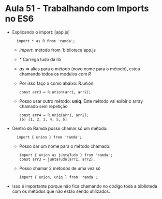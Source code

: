 # Aula 51 - Trabalhando com Imports no ES6

* Explicando o import: [app.js]

        import * as R from 'ramda';

    - _import_:  método from 'biblioteca'app.js
    - _*_  Carrega tudo da lib
    - _as_  => alias para o método (novo nome para o método), estou chamando todos os modulos com _R_
    - Por isso faço o como abaixo: R.union


          const arr3 = R.union(arr1, arr2);

    - Posso usar outro método: **uniq**. Este método vai exibir o array chamado sem repetição

          const arr4 = R.uniq(arr1, arr2);
          (6) [1, 2, 3, 4, 5, 6]


* Dentro do Ramda posso chamar só um método:


        import { union } from 'ramda';
    
    - Posso dar um nome para o método chamado:

          import { union as juntaTudo } from 'ramda';
          const arr3 = juntaTudo(arr1, arr2);
    

    - Posso chamar 2 métodos de uma vez só

          import { union, uniq } from 'ramda';


* Isso é importante porque não fica chamando no código toda a biblioteda com os métodos que não estão sendo utilizados.